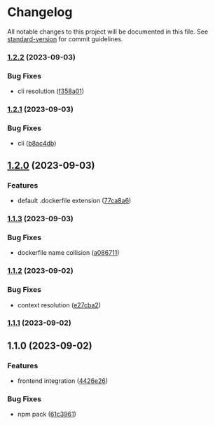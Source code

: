 # Changelog

All notable changes to this project will be documented in this file. See [standard-version](https://github.com/conventional-changelog/standard-version) for commit guidelines.

### [1.2.2](https://codeberg.org/devthefuture/dockerfile-x/compare/v1.2.1...v1.2.2) (2023-09-03)


### Bug Fixes

* cli resolution ([f358a01](https://codeberg.org/devthefuture/dockerfile-x/commit/f358a0198d4628302d32628edb23baa65bce5458))

### [1.2.1](https://codeberg.org/devthefuture/dockerfile-x/compare/v1.2.0...v1.2.1) (2023-09-03)


### Bug Fixes

* cli ([b8ac4db](https://codeberg.org/devthefuture/dockerfile-x/commit/b8ac4dbd239fe8935b7df8db1b2f54787b23e380))

## [1.2.0](https://codeberg.org/devthefuture/dockerfile-x/compare/v1.1.3...v1.2.0) (2023-09-03)


### Features

* default .dockerfile extension ([77ca8a6](https://codeberg.org/devthefuture/dockerfile-x/commit/77ca8a6e60d601aa03e59186e186082f3d9a90c9))

### [1.1.3](https://codeberg.org/devthefuture/dockerfile-x/compare/v1.1.2...v1.1.3) (2023-09-03)


### Bug Fixes

* dockerfile name collision ([a086711](https://codeberg.org/devthefuture/dockerfile-x/commit/a0867112896fcdc2135f11c02c15ac7959667947))

### [1.1.2](https://codeberg.org/devthefuture/dockerfile-x/compare/v1.1.1...v1.1.2) (2023-09-02)


### Bug Fixes

* context resolution ([e27cba2](https://codeberg.org/devthefuture/dockerfile-x/commit/e27cba255f9ee917e2d9122c6573a77d4d96aec3))

### [1.1.1](https://codeberg.org/devthefuture/dockerfile-x/compare/v1.1.0...v1.1.1) (2023-09-02)

## 1.1.0 (2023-09-02)


### Features

* frontend integration ([4426e26](https://codeberg.org/devthefuture/dockerfile-x/commit/4426e2640d5e6e942ddc8ca40a0edb79ef79ac4a))


### Bug Fixes

* npm pack ([61c3961](https://codeberg.org/devthefuture/dockerfile-x/commit/61c3961bac1c7218ae7517872ce74a9d716f4416))
